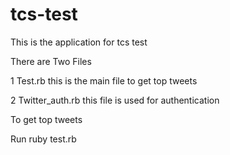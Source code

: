tcs-test
========

This is the application for tcs test


There are Two Files 

1 Test.rb this is the main file to get top tweets 

2 Twitter_auth.rb this file is used for authentication




To get top tweets


Run 
ruby test.rb



